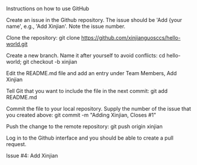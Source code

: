 Instructions on how to use GitHub

Create an issue in the Github repository. The issue should be 'Add {your name', e.g., 'Add Xinjian'. Note the issue number.

Clone the repository: git clone https://github.com/xinjianguosccs/hello-world.git

Create a new branch. Name it after yourself to avoid conflicts: cd hello-world; git checkout -b xinjian

Edit the README.md file and add an entry under Team Members, Add Xinjian

Tell Git that you want to include the file in the next commit: git add README.md

Commit the file to your local repository. Supply the number of the issue that you created above: git commit -m "Adding Xinjian, Closes #1"

Push the change to the remote repository: git push origin xinjian

Log in to the Github interface and you should be able to create a pull request.

Issue #4: Add Xinjian
